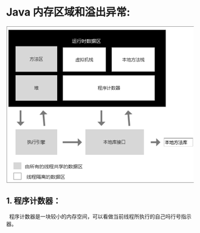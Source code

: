 # Java 内存区域和溢出异常:
![avatar](../static/java虚拟机运行的数据区.png)

## 1. 程序计数器：
&nbsp;&nbsp;程序计数器是一块较小的内存空间，可以看做当前线程所执行的自己吗行号指示器。
